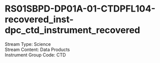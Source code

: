 # RS01SBPD-DP01A-01-CTDPFL104-recovered_inst-dpc_ctd_instrument_recovered

Stream Type: Science<br>
Stream Content: Data Products<br>
Instrument Group Code: CTD<br>
